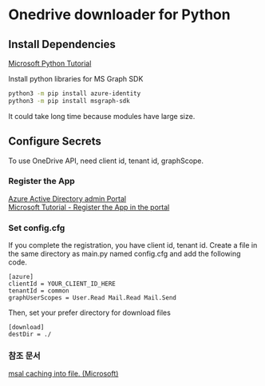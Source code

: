
# Onedrive downloader for Python
## Install Dependencies
[Microsoft Python Tutorial](https://learn.microsoft.com/en-us/graph/tutorials/python?tabs=aad&tutorial-step=2)   
   
Install python libraries for MS Graph SDK    
```bash
python3 -m pip install azure-identity
python3 -m pip install msgraph-sdk
```
It could take long time because modules have large size.   
   
## Configure Secrets   
To use OneDrive API, need client id, tenant id, graphScope.      

### Register the App
[Azure Active Directory admin Portal](https://aad.portal.azure.com/)   
[Microsoft Tutorial - Register the App in the portal](https://learn.microsoft.com/en-us/graph/tutorials/python?tabs=aad&tutorial-step=1)   

### Set config.cfg
If you complete the registration, you have client id, tenant id.
Create a file in the same directory as main.py named config.cfg and add the following code.
```
[azure]
clientId = YOUR_CLIENT_ID_HERE
tenantId = common
graphUserScopes = User.Read Mail.Read Mail.Send
```   
   
Then, set your prefer directory for download files   
```
[download]
destDir = ./
```




### 참조 문서   
[msal caching into file. (Microsoft)](https://learn.microsoft.com/en-us/python/api/msal/msal.token_cache.serializabletokencache?view=msal-py-latest)  

